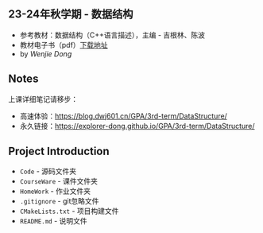 ## 23-24年秋学期 - 数据结构
- 参考教材：数据结构（C++语言描述），主编 - 吉根林、陈波
- 教材电子书（pdf）[下载地址](https://explorer-dong.lanzoum.com/inOvg1fm7b4b)
- by *Wenjie Dong*

## Notes

上课详细笔记请移步：

- 高速体验：https://blog.dwj601.cn/GPA/3rd-term/DataStructure/
- 永久链接：https://explorer-dong.github.io/GPA/3rd-term/DataStructure/

## Project Introduction
- `Code` - 源码文件夹
- `CourseWare` - 课件文件夹
- `HomeWork` - 作业文件夹
- `.gitignore` - git忽略文件
- `CMakeLists.txt` - 项目构建文件
- `README.md` - 说明文件

